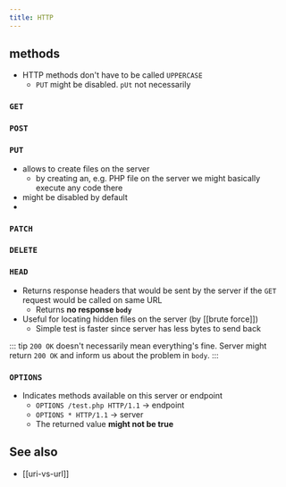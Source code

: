 ```yaml
---
title: HTTP
---
```

## methods
- HTTP methods don't have to be called `UPPERCASE`
	- `PUT` might be disabled. `pUt` not necessarily

### `GET`
### `POST`
### `PUT`
- allows to create files on the server
	- by creating an, e.g. PHP file on the server we might basically execute any code there
- might be disabled by default
- 
### `PATCH`
### `DELETE`

### `HEAD` 
- Returns response headers that would be sent by the server if the `GET` request would be called on same URL
	- Returns **no response `body`**
- Useful for locating hidden files on the server (by [[brute force]])
	- Simple test is faster since server has less bytes to send back

::: tip
`200 OK` doesn't necessarily mean everything's fine. Server might return `200 OK` and inform us about the problem in `body`. 
:::

### `OPTIONS`
- Indicates methods available on this server or endpoint
	- `OPTIONS /test.php HTTP/1.1` -> endpoint
	- `OPTIONS * HTTP/1.1` -> server
	- The returned value **might not be true**

## See also
- [[uri-vs-url]]

